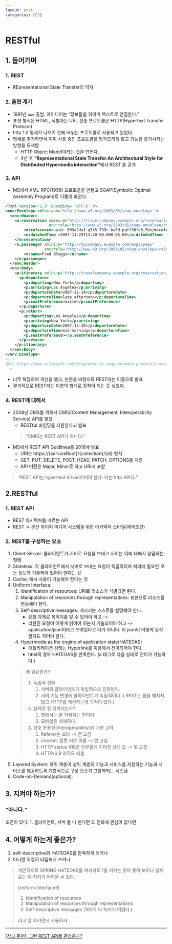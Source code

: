 ```yaml
---
layout: post
categories: [CS]
---
```





# RESTful

## 1. 들어가며
### 1. REST
- REpresentational State Transfer의 약자

### 2. 출현 계기
- 1991년 `www` 출범. 아이디어는 <q>정보들을 하이퍼 텍스트로 연결한다.</q>
- 표현 형식은 HTML, 식별자는 URI, 전송 프로토콜은 HTTP(Hypertext Transfer Protocol)
- http 1.0 명세가 나오기 전에 http는 프로토콜로 사용되고 있었다.
- 명세를 추가하면서 이미 사용 중인 프로토콜을 망가뜨리지 않고 기능을 증가시키는 방향을 모색함
  - HTTP Object Model이라는 것을 만든다.
  - 4년 후 <strong><q>Representational State Transfer:An Architectural Style for Distributed Hypermedia interaction</q></strong>에서 REST 를 공개

### 3. API
- MS에서 XML-RPC(1998) 프로토콜을 만들고 SOAP(Symbolic Optimal Assembly Program)로 이름이 바뀐다.
```xml
<?xml version='1.0' Encoding= 'UTF-8' ?>
<env:Envelope xmlns:env="http://www.w3.org/2003/05/soap-envelope ">
  <env:Header>
    <m:reservation xmins:m="http://travelcompany.example.org/reservation"
                   env:role="http://www.w3.org/2003/05/soap-envelope/role/next">
        <m:reference>uuid: 093a2da1-q345-739r-ba5d-pqff98fe8j7d</m:reference>
        <m:dateAndTime >2007-11-29T13:20:00.000-05:00</m:dateAndTime>
    </m:reservation>
    <n:passenger xmlns:n="http://mycompany.example.com/employees" 
                 env:role="http://www.w3.org/2003/05/soap-envelope/role/next">
        <n:name>Fred Bloggs</n:name>
    </n:passenger>
  </env:Header>
  <env:Body>
    <p:itinerary xmlns:p="http://travelcompany.example.org/reservation/travel">
      <p:departure>
        <p:departing>New York</p:departing>
        <p:arriving>Los Angeles</p:arriving>
        <p:departureDate>2007-12-14</p:departureDate>
        <p:departureTime>late afternoon</p:departureTime>
        <p:seatPreference>aisle</p:seatPreference>
      </p:departure>
      <p:return>
        <p:departing>Los Angeles</p:departing>
        <p:arriving>New York</p:arriving>
        <p:departureDate>2007-12-20</p:departureDate>
        <p:departureTime>mid-morning</p:departureTime>
        <p:seatPreference></p:seatPreference>
      </p:return>
    </p:itinerary>
  </env:Body>
</env:Envelope>
<!--
참고: https://www.altexsoft.com/blog/what-is-soap-formats-protocols-message-structure-and-how-soap-is-different-from-rest/
-->
```
- 너무 복잡하여 개선을 했고, 논문을 바탕으로  REST라는 이름으로 발표
- 결과적으로 REST라는 이름의 형태로 정착이 되는 듯 싶었다.

### 4. REST에 대해서 
- 2008년 CMS를 위해서 CMIS(Content Management, Interoperability Service) API를 발표
  - RESTful 바인딩을 지원한다고 발표
  > <q>CMIS는 REST API가 아니다.</q>
- MS에서 REST API Guidlines를 2016에 발표
  - URI는 https://{serviceRoot}/{collection}/{id} 형식
  - GET, PUT, DELETE, POST, HEAD, PATCH, OPTIONS를 지원
  - API 버전은 Major, Minor로 하고 URI에 포함
> <q>REST API는 hypertext driven이어야 한다. 이는 http API다.</q>

## 2.RESTful

### 1. REST API
- REST 아키텍쳐를 따르는 API
- REST -> 분산 하이퍼 미디어 시스템을 위한 아키텍쳐 스타일(제약조건)


### 2. REST를 구성하는 요소
1. Client-Server: 클라이언트가 서버로 요청을 보내고 서버는 이에 대해서 응답하는 형태
2. Stateless: 각 클라이언트에서 서버로 보내는 요청이 독립적이며 처리에 필요한 모든 정보가 기술되어 있어야 한다는 것
3. Cache: 캐시 사용이 가능해야 한다는 것 
4. Uniform Interface: 
   1. Identification of resources: URI로 리소스가 식별되면 된다.
   2. Manipulation of resources through representations: 표현으로 리소스를 전송해야 한다.
   3. Self-descriptive messages: 메시지는 스스로를 설명해야 한다.
      - 요청 자체로 목적지를 알 수 있어야 하고 -> 
      - 리턴된 요청이 어떻게 읽어야 하는지 기술되어야 하고 -> application/json이라고 쓰여있다고 다가 아니다. 이 json이 어떻게 동작할지도 적어야 한다.
   4. Hypermedia as the engine of application state(HATEOAS)
      - 애플리케이션 상태는 Hyperlink를 이용해서 전이되어야 한다.
      - html의 경우 HATEOAS를 만족한다. (a 태그로 다음 상태로 전이가 가능하다.)
   > 왜 필요한가?
   > 1. 독립적 진화
   >    1. 서버와 클라이언트가 독립적으로 진화된다.
   >    2. 서버 기능 변경에 클라이언트가 독립적이다. ( REST는 웹을 해치지 않고 HTTP를 개선하는데 목적이 있다.)
   > 2. 실제로 잘 지켜지는가?
   >    1. 웹에서는 잘 지켜지는 편이다.
   >    2. 모바일은 애매하다.
   > 3. 상호 운용성(interoperability)에 대한 고려
   >    1. Referer는 오타 -> 안 고침
   >    2. charset: 잘못 지은 이름 -> 안 고침
   >    3. HTTP status 418은 만우절에 지어진 상태 값 -> 못 고침
   >    4. HTTP/0.9 아직도 지원
5. Layered System: 하위 계층이 상위 계층의 기능과 서비스를 지원하는 기능과 서비스를 제공하도록 계층적으로 구성 요소가 그룹화되는 시스템
6. Code-on-Demand(optional):

## 3. 지켜야 하는가?
<h3><q>아니다.</q></h3>
조건이 있다. 
1. 클라이언트, 서버 둘 다 한다면
2. 진화에 관심이 없다면

## 4. 어떻게 하는게 좋은가?
1. self-descriptive와 HATEOAS를 만족하게 쓰거나
2. 아니면 적절히 타입해서 쓰거나

> 개인적으로 SPRING HATEOAS를 써서라도 1을 지키는 것이 좋아 보이나
> 실제로는 다 지키기 어려울 수 있다.
> 
>  Uniform Interface의
>    1. Identification of resources
>    2. Manipulation of resources through representations
>    3. Self-descriptive messages (100% 다 지키기 어렵다.)
> 
> 라고 잘 지키면서 사용하자.
>    


-----------------------
[[참고 문헌]: 그런 REST API로 괜찮은가?](https://velog.io/@kjh03160/그런-REST-API로-괜찮은가)

